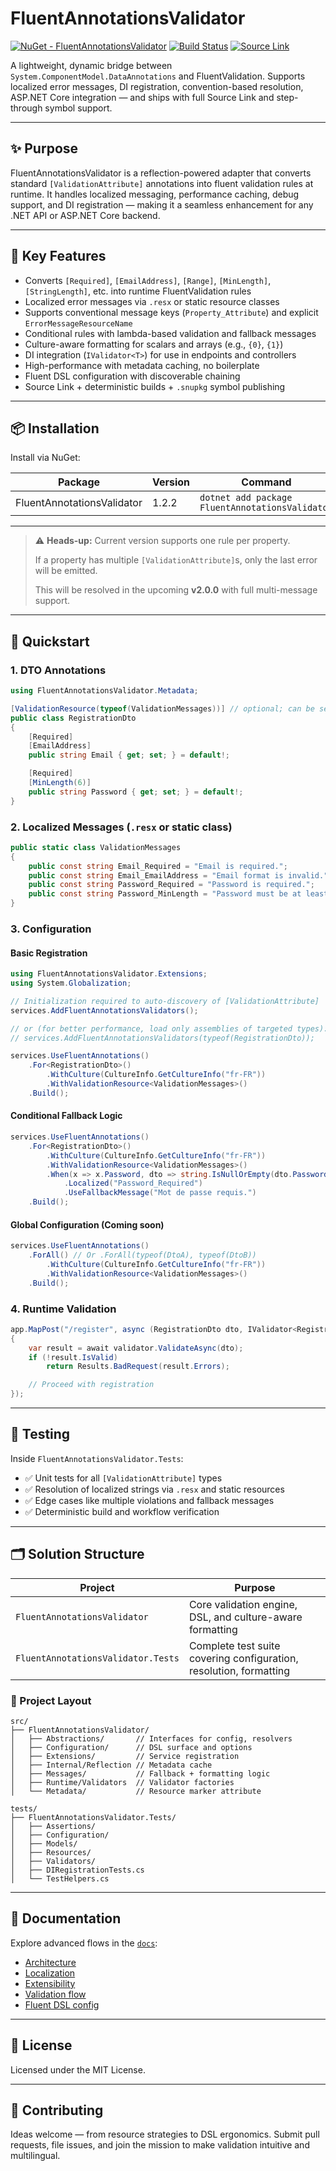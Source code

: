 # FluentAnnotationsValidator

[![NuGet - FluentAnnotationsValidator](https://img.shields.io/nuget/v/FluentAnnotationsValidator.svg)](https://www.nuget.org/packages/FluentAnnotationsValidator)
[![Build Status](https://github.com/bigabdoul/fluent-annotations-validator/actions/workflows/nuget-publish.yml/badge.svg)](https://github.com/bigabdoul/fluent-annotations-validator/actions)
[![Source Link](https://img.shields.io/badge/SourceLink-enabled-brightgreen)](https://github.com/dotnet/sourcelink)

A lightweight, dynamic bridge between `System.ComponentModel.DataAnnotations` and FluentValidation. Supports localized error messages, DI registration, convention-based resolution, ASP.NET Core integration — and ships with full Source Link and step-through symbol support.

---

## ✨ Purpose

FluentAnnotationsValidator is a reflection-powered adapter that converts standard `[ValidationAttribute]` annotations into fluent validation rules at runtime. It handles localized messaging, performance caching, debug support, and DI registration — making it a seamless enhancement for any .NET API or ASP.NET Core backend.

---

## 🧠 Key Features

- Converts `[Required]`, `[EmailAddress]`, `[Range]`, `[MinLength]`, `[StringLength]`, etc. into runtime FluentValidation rules
- Localized error messages via `.resx` or static resource classes
- Supports conventional message keys (`Property_Attribute`) and explicit `ErrorMessageResourceName`
- Conditional rules with lambda-based validation and fallback messages
- Culture-aware formatting for scalars and arrays (e.g., `{0}`, `{1}`)
- DI integration (`IValidator<T>`) for use in endpoints and controllers
- High-performance with metadata caching, no boilerplate
- Fluent DSL configuration with discoverable chaining
- Source Link + deterministic builds + `.snupkg` symbol publishing

---

## 📦 Installation

Install via NuGet:

| Package | Version | Command |
|--------|---------|---------|
| FluentAnnotationsValidator | 1.2.2 | `dotnet add package FluentAnnotationsValidator` |

---

> ⚠️ **Heads-up:** Current version supports one rule per property.
>
> If a property has multiple `[ValidationAttribute]`s, only the last error will be emitted.
>
> This will be resolved in the upcoming **v2.0.0** with full multi-message support.

---

## 🚀 Quickstart

### 1. DTO Annotations

```csharp
using FluentAnnotationsValidator.Metadata;

[ValidationResource(typeof(ValidationMessages))] // optional; can be set via .WithValidationResource<T>()
public class RegistrationDto
{
    [Required]
    [EmailAddress]
    public string Email { get; set; } = default!;

    [Required]
    [MinLength(6)]
    public string Password { get; set; } = default!;
}
```

### 2. Localized Messages (`.resx` or static class)

```csharp
public static class ValidationMessages
{
    public const string Email_Required = "Email is required.";
    public const string Email_EmailAddress = "Email format is invalid.";
    public const string Password_Required = "Password is required.";
    public const string Password_MinLength = "Password must be at least {0} characters.";
}
```

### 3. Configuration

#### Basic Registration

```csharp
using FluentAnnotationsValidator.Extensions;
using System.Globalization;

// Initialization required to auto-discovery of [ValidationAttribute]
services.AddFluentAnnotationsValidators();

// or (for better performance, load only assemblies of targeted types):
// services.AddFluentAnnotationsValidators(typeof(RegistrationDto));

services.UseFluentAnnotations()
    .For<RegistrationDto>()
        .WithCulture(CultureInfo.GetCultureInfo("fr-FR"))
        .WithValidationResource<ValidationMessages>()
    .Build();
```

#### Conditional Fallback Logic

```csharp
services.UseFluentAnnotations()
    .For<RegistrationDto>()
        .WithCulture(CultureInfo.GetCultureInfo("fr-FR"))
        .WithValidationResource<ValidationMessages>()
        .When(x => x.Password, dto => string.IsNullOrEmpty(dto.Password))
            .Localized("Password_Required")
            .UseFallbackMessage("Mot de passe requis.")
    .Build();
```

#### Global Configuration (Coming soon)

```csharp
services.UseFluentAnnotations()
    .ForAll() // Or .ForAll(typeof(DtoA), typeof(DtoB))
        .WithCulture(CultureInfo.GetCultureInfo("fr-FR"))
        .WithValidationResource<ValidationMessages>()
    .Build();
```

### 4. Runtime Validation

```csharp
app.MapPost("/register", async (RegistrationDto dto, IValidator<RegistrationDto> validator) =>
{
    var result = await validator.ValidateAsync(dto);
    if (!result.IsValid)
        return Results.BadRequest(result.Errors);

    // Proceed with registration
});
```

---

## 🧪 Testing

Inside `FluentAnnotationsValidator.Tests`:

- ✅ Unit tests for all `[ValidationAttribute]` types
- ✅ Resolution of localized strings via `.resx` and static resources
- ✅ Edge cases like multiple violations and fallback messages
- ✅ Deterministic build and workflow verification

---

## 🗂️ Solution Structure

| Project | Purpose |
|--------|---------|
| `FluentAnnotationsValidator` | Core validation engine, DSL, and culture-aware formatting |
| `FluentAnnotationsValidator.Tests` | Complete test suite covering configuration, resolution, formatting |

### 📁 Project Layout

```
src/
├── FluentAnnotationsValidator/
│   ├── Abstractions/       // Interfaces for config, resolvers
│   ├── Configuration/      // DSL surface and options
│   ├── Extensions/         // Service registration
│   ├── Internal/Reflection // Metadata cache
│   ├── Messages/           // Fallback + formatting logic
│   ├── Runtime/Validators  // Validator factories
│   └── Metadata/           // Resource marker attribute

tests/
├── FluentAnnotationsValidator.Tests/
│   ├── Assertions/
│   ├── Configuration/
│   ├── Models/
│   ├── Resources/
│   ├── Validators/
│   ├── DIRegistrationTests.cs
│   └── TestHelpers.cs
```

---

## 📘 Documentation

Explore advanced flows in the [`docs`](docs/index.md):

- [Architecture](docs/architecture.md)
- [Localization](docs/localization.md)
- [Extensibility](docs/customization.md)
- [Validation flow](docs/validation-flow.md)
- [Fluent DSL config](docs/configuration/fluent.md)

---

## 📄 License

Licensed under the MIT License.

---

## 🤝 Contributing

Ideas welcome — from resource strategies to DSL ergonomics. Submit pull requests, file issues, and join the mission to make validation intuitive and multilingual.
